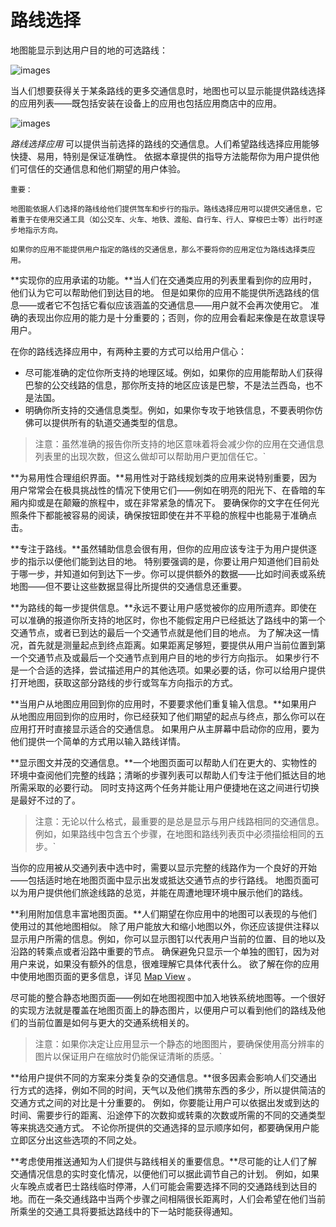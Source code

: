 # 路线选择

地图能显示到达用户目的地的可选路线：

![images](images/routing_2x.png)
 
当人们想要获得关于某条路线的更多交通信息时，地图也可以显示能提供路线选择的应用列表——既包括安装在设备上的应用也包括应用商店中的应用。
 
![images](images/routing_apps_2x.png) 
 
*路线选择应用* 可以提供当前选择的路线的交通信息。人们希望路线选择应用能够快捷、易用，特别是保证准确性。
依据本章提供的指导方法能帮你为用户提供他们可信任的交通信息和他们期望的用户体验。

`重要：`

`地图能依据人们选择的路线给他们提供驾车和步行的指示。路线选择应用可以提供交通信息，它着重于在使用交通工具（如公交车、火车、地铁、渡船、自行车、行人、穿梭巴士等）出行时逐步地指示方向。`

`如果你的应用不能提供用户指定的路线的交通信息，那么不要将你的应用定位为路线选择类应用。`

**实现你的应用承诺的功能。**当人们在交通类应用的列表里看到你的应用时，他们认为它可以帮助他们到达目的地。
但是如果你的应用不能提供所选路线的信息——或者它不包括它看似应该涵盖的交通信息——用户就不会再次使用它。
准确的表现出你应用的能力是十分重要的；否则，你的应用会看起来像是在故意误导用户。

在你的路线选择应用中，有两种主要的方式可以给用户信心：

-	尽可能准确的定位你所支持的地理区域。例如，如果你的应用能帮助人们获得巴黎的公交线路的信息，那你所支持的地区应该是巴黎，不是法兰西岛，也不是法国。
-	明确你所支持的交通信息类型。例如，如果你专攻于地铁信息，不要表明你仿佛可以提供所有的轨道交通类型的信息。

>注意：虽然准确的报告你所支持的地区意味着将会减少你的应用在交通信息列表里的出现次数，但这么做却可以帮助用户更加信任它。`

**为易用性合理组织界面。**易用性对于路线规划类的应用来说特别重要，因为用户常常会在极具挑战性的情况下使用它们——例如在明亮的阳光下、在昏暗的车厢内抑或是在颠簸的旅程中，或在非常紧急的情况下。
要确保你的文字在任何光照条件下都能被容易的阅读，确保按钮即使在并不平稳的旅程中也能易于准确点击。

**专注于路线。**虽然辅助信息会很有用，但你的应用应该专注于为用户提供逐步的指示以便他们能到达目的地。
特别要强调的是，你要让用户知道他们目前处于哪一步，并知道如何到达下一步。你可以提供额外的数据——比如时间表或系统地图——但不要让这些数据显得比所提供的交通信息还重要。

**为路线的每一步提供信息。**永远不要让用户感觉被你的应用所遗弃。即使在可以准确的报道你所支持的地区时，你也不能假定用户已经抵达了路线中的第一个交通节点，或者已到达的最后一个交通节点就是他们目的地点。
为了解决这一情况，首先就是测量起点到终点距离。如果距离足够短，要提供从用户当前位置到第一个交通节点及或最后一个交通节点到用户目的地的步行方向指示。
如果步行不是一个合适的选择，尝试描述用户的其他选项。如果必要的话，你可以给用户提供打开地图，获取这部分路线的步行或驾车方向指示的方式。

**当用户从地图应用回到你的应用时，不要要求他们重复输入信息。**如果用户从地图应用回到你的应用时，你已经获知了他们期望的起点与终点，那么你可以在应用打开时直接显示适合的交通信息。
如果用户从主屏幕中启动你的应用，要为他们提供一个简单的方式用以输入路线详情。

**显示图文并茂的交通信息。**一个地图页面可以帮助人们在更大的、实物性的环境中查阅他们完整的线路；清晰的步骤列表可以帮助人们专注于他们抵达目的地所需采取的必要行动。
同时支持这两个任务并能让用户便捷地在这之间进行切换是最好不过的了。

>注意：无论以什么格式，最重要的是总是显示与用户线路相同的交通信息。例如，如果路线中包含五个步骤，在地图和路线列表页中必须描绘相同的五步。`

当你的应用被从交通列表中选中时，需要以显示完整的线路作为一个良好的开始——包括适时地在地图页面中显示出发或抵达交通节点的步行路线。
地图页面可以为用户提供他们旅途线路的总览，并能在周遭地理环境中展示他们的路线。

**利用附加信息丰富地图页面。**人们期望在你应用中的地图可以表现的与他们使用过的其他地图相似。
除了用户能放大和缩小地图以外，你还应该提供注释以显示用户所需的信息。例如，你可以显示图钉以代表用户当前的位置、目的地以及沿路的转乘点或者沿路中重要的节点。
确保避免只显示一个单独的图钉，因为对用户来说，如果没有额外的信息，很难理解它具体代表什么。
欲了解在你的应用中使用地图页面的更多信息，详见 [Map View](content-views.md) 。

尽可能的整合静态地图页面——例如在地图视图中加入地铁系统地图等。一个很好的实现方法就是覆盖在地图页面上的静态图片，以便用户可以看到他们的路线及他们的当前位置是如何与更大的交通系统相关的。

>注意：如果你决定让应用显示一个静态的地图图片，要确保使用高分辨率的图片以保证用户在缩放时仍能保证清晰的质感。`

**给用户提供不同的方案来分类复杂的交通信息。**很多因素会影响人们交通出行方式的选择，例如不同的时间，天气以及他们携带东西的多少，所以提供简洁的交通方式之间的对比是十分重要的。
例如，你要能让用户可以依据出发或到达的时间、需要步行的距离、沿途停下的次数抑或转乘的次数或所需的不同的交通类型等来挑选交通方式。
不论你所提供的交通选择的显示顺序如何，都要确保用户能立即区分出这些选项的不同之处。

**考虑使用推送通知为人们提供与路线相关的重要信息。**尽可能的让人们了解交通情况信息的实时变化情况，以便他们可以据此调节自己的计划。
例如，如果火车晚点或者巴士路线临时停滞，人们可能会需要选择不同的交通路线到达目的地。而在一条交通线路中当两个步骤之间相隔很长距离时，人们会希望在他们当前所乘坐的交通工具将要抵达路线中的下一站时能获得通知。
